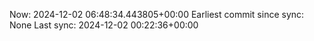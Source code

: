 Now: 2024-12-02 06:48:34.443805+00:00 Earliest commit since sync: None Last sync: 2024-12-02 00:22:36+00:00

